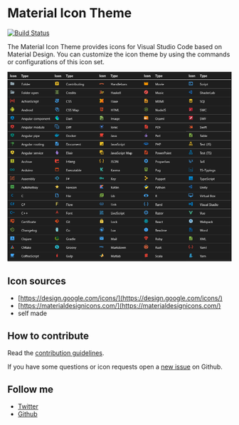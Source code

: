 # Material Icon Theme

[![Build Status](https://travis-ci.org/PKief/vscode-extension-material-icon-theme.svg?branch=master)](https://travis-ci.org/PKief/vscode-extension-material-icon-theme)

The Material Icon Theme provides icons for Visual Studio Code based on Material Design. You can customize the icon theme by using the commands or configurations of this icon set.

<!--[![Version](http://vsmarketplacebadge.apphb.com/version/PKief.material-icon-theme.svg)](https://marketplace.visualstudio.com/items?itemName=PKief.material-icon-theme)
[![Rating](https://vsmarketplacebadge.apphb.com/rating/PKief.material-icon-theme.svg)](https://marketplace.visualstudio.com/items?itemName=PKief.material-icon-theme)
[![Installs](https://vsmarketplacebadge.apphb.com/installs/PKief.material-icon-theme.svg)](https://marketplace.visualstudio.com/items?itemName=PKief.material-icon-theme)-->

![Icon set](images/iconset.png)

## Icon sources
* [https://design.google.com/icons/](https://design.google.com/icons/)
* [https://materialdesignicons.com/](https://materialdesignicons.com/)
* self made

## How to contribute

Read the [contribution guidelines](https://github.com/PKief/vscode-extension-material-icon-theme/blob/master/CONTRIBUTING.md).

If you have some questions or icon requests open a [new issue](https://github.com/PKief/vscode-extension-material-icon-theme/issues/new) on Github.

## Follow me
- [Twitter](https://twitter.com/PhilippKief)
- [Github](https://github.com/PKief)